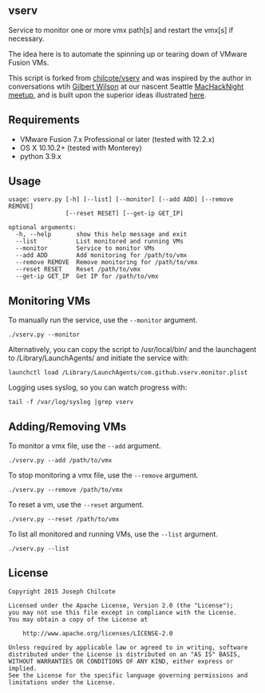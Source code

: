 vserv
-----

Service to monitor one or more vmx path[s] and restart the vmx[s] if necessary.

The idea here is to automate the spinning up or tearing down of VMware Fusion VMs.

This script is forked from [chilcote/vserv](https://github.com/chilcote/vserv) and was inspired by the author in conversations wtih [Gilbert Wilson](https://twitter.com/boyonwheels) at our nascent Seattle [MacHackNight meetup](https://groups.google.com/forum/#!searchin/macenterprise/ctdawe$20red$20door/macenterprise/T2L2j8SnNWc/eUcghNez5sMJ), and is built upon the superior ideas illustrated [here](https://github.com/boyonwheels/vmrun.wrapper).

Requirements
------------

+ VMware Fusion 7.x Professional or later (tested with 12.2.x)
+ OS X 10.10.2+ (tested with Monterey)
+ python 3.9.x

Usage
-----

    usage: vserv.py [-h] [--list] [--monitor] [--add ADD] [--remove REMOVE]
                    [--reset RESET] [--get-ip GET_IP]

    optional arguments:
      -h, --help       show this help message and exit
      --list           List monitored and running VMs
      --monitor        Service to monitor VMs
      --add ADD        Add monitoring for /path/to/vmx
      --remove REMOVE  Remove monitoring for /path/to/vmx
      --reset RESET    Reset /path/to/vmx
      --get-ip GET_IP  Get IP for /path/to/vmx

Monitoring VMs
--------------

To manually run the service, use the `--monitor` argument.

    ./vserv.py --monitor

Alternatively, you can copy the script to /usr/local/bin/ and the launchagent to /Library/LaunchAgents/ and initiate the service with:

    launchctl load /Library/LaunchAgents/com.github.vserv.monitor.plist

Logging uses syslog, so you can watch progress with:

    tail -f /var/log/syslog |grep vserv


Adding/Removing VMs
-------------------

To monitor a vmx file, use the `--add` argument.

    ./vserv.py --add /path/to/vmx

To stop monitoring a vmx file, use the `--remove` argument.

    ./vserv.py --remove /path/to/vmx

To reset a vm, use the `--reset` argument.

    ./vserv.py --reset /path/to/vmx

To list all monitored and running VMs, use the `--list` argument.

    ./vserv.py --list


License
-------

    Copyright 2015 Joseph Chilcote
    
    Licensed under the Apache License, Version 2.0 (the "License");
    you may not use this file except in compliance with the License.
    You may obtain a copy of the License at
    
        http://www.apache.org/licenses/LICENSE-2.0
    
    Unless required by applicable law or agreed to in writing, software
    distributed under the License is distributed on an "AS IS" BASIS,
    WITHOUT WARRANTIES OR CONDITIONS OF ANY KIND, either express or implied.
    See the License for the specific language governing permissions and
    limitations under the License.
